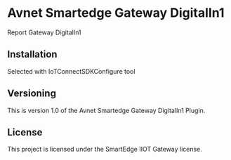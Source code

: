 # Avnet Smartedge Gateway DigitalIn1

Report Gateway DigitalIn1

## Installation

Selected with IoTConnectSDKConfigure tool

## Versioning

This is version 1.0 of the Avnet Smartedge Gateway DigitalIn1 Plugin.

## License

This project is licensed under the SmartEdge IIOT Gateway license.

